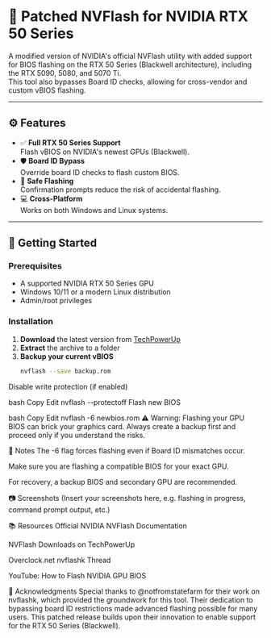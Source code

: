 # 🔧 Patched NVFlash for NVIDIA RTX 50 Series

A modified version of NVIDIA's official NVFlash utility with added support for BIOS flashing on the RTX 50 Series (Blackwell architecture), including the RTX 5090, 5080, and 5070 Ti.  
This tool also bypasses Board ID checks, allowing for cross-vendor and custom vBIOS flashing.

---

## ⚙️ Features

- ✅ **Full RTX 50 Series Support**  
  Flash vBIOS on NVIDIA's newest GPUs (Blackwell).
- 🛡️ **Board ID Bypass**  
  Override board ID checks to flash custom BIOS.
- 🔐 **Safe Flashing**  
  Confirmation prompts reduce the risk of accidental flashing.
- 💻 **Cross-Platform**  
  Works on both Windows and Linux systems.

---

## 🚀 Getting Started

### Prerequisites

- A supported NVIDIA RTX 50 Series GPU
- Windows 10/11 or a modern Linux distribution
- Admin/root privileges

### Installation

1. **Download** the latest version from [TechPowerUp](https://www.techpowerup.com/download/nvidia-nvflash/)
2. **Extract** the archive to a folder
3. **Backup your current vBIOS**
   ```bash
   nvflash --save backup.rom
Disable write protection (if enabled)

bash
Copy
Edit
nvflash --protectoff
Flash new BIOS

bash
Copy
Edit
nvflash -6 newbios.rom
⚠️ Warning: Flashing your GPU BIOS can brick your graphics card. Always create a backup first and proceed only if you understand the risks.

📒 Notes
The -6 flag forces flashing even if Board ID mismatches occur.

Make sure you are flashing a compatible BIOS for your exact GPU.

For recovery, a backup BIOS and secondary GPU are recommended.

📷 Screenshots
(Insert your screenshots here, e.g. flashing in progress, command prompt output, etc.)

📚 Resources
Official NVIDIA NVFlash Documentation

NVFlash Downloads on TechPowerUp

Overclock.net nvflashk Thread

YouTube: How to Flash NVIDIA GPU BIOS

🙌 Acknowledgments
Special thanks to @notfromstatefarm for their work on
nvflashk, which provided the groundwork for this tool.
Their dedication to bypassing board ID restrictions made advanced flashing possible for many users.
This patched release builds upon their innovation to enable support for the RTX 50 Series (Blackwell).
